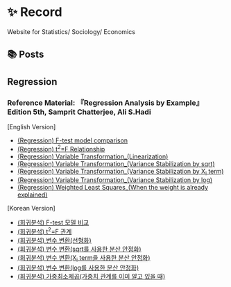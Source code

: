 # ✨ Record

Website for Statistics/ Sociology/ Economics

## 📚 Posts

## Regression
### Reference Material: 『Regression Analysis by Example』Edition 5th, Samprit Chatterjee, Ali S.Hadi

[English Version]
- [(Regression) F-test model comparison](What-is-model-comparision-F-test.md)
- [(Regression) t<sup>2</sup>=F Relationship](t2-F-en.md)
- [(Regression) Variable Transformation_(Linearization)](variable-trans-en.md)
- [(Regression) Variable Transformation_(Variance Stabilization by sqrt)](variable-trans2-en1.md)
- [(Regression) Variable Transformation_(Variance Stabilization by X<sub>i</sub> term)](variable-trans3-en.md)
- [(Regression) Variable Transformation_(Variance Stabilization by log)](variable-trans4-en.md) 
- [(Regression) Weighted Least Squares_(When the weight is already explained)](wls1-en.md)

[Korean Version]
- [(회귀분석) F-test 모델 비교](What-is-model-comparision-F-test-ko.md)
- [(회귀분석) t<sup>2</sup>=F 관계](t2-F.md)
- [(회귀분석) 변수 변환(선형화)](variable-trans.md)
- [(회귀분석) 변수 변환(sqrt를 사용한 분산 안정화)](variable-trans2.md)
- [(회귀분석) 변수 변환(X<sub>i</sub> term을 사용한 분산 안정화)](variable-trans3.md)
- [(회귀분석) 변수 변환(log를 사용한 분산 안정화)](variable-trans4.md)
- [(회귀분석) 가중최소제곱(가중치 관계를 이미 알고 있을 때)](wls1.md)
